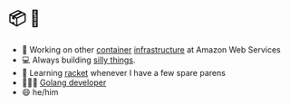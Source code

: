 # 📦 🐋

- 🔭 Working on other [container](https://aws.amazon.com/fargate)
  [infrastructure](https://aws.amazon.com/ecs)
  at Amazon Web Services
- 💻 Always building [silly things](https://github.com/petderek/subawoo).
- 📖 Learning [racket](https://github.com/petderek/upgraded-waffle) whenever I have a few spare parens
- 👨🏻‍💻 [Golang developer](https://go.dev)
- 😄 he/him
